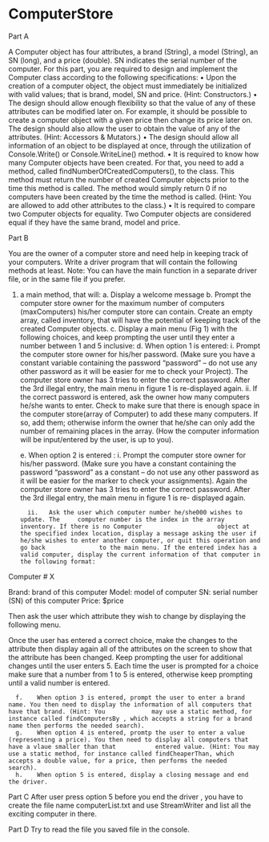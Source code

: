 # ComputerStore

Part A

A Computer object has four attributes, a brand (String), a model (String), an SN (long), and a price (double). SN indicates the serial number of the computer.
For this part, you are required to design and implement the Computer class according to the following specifications:
•	Upon the creation of a computer object, the object must immediately be initialized with valid values; that is brand, model, SN and price. (Hint: Constructors.)
•	The design should allow enough flexibility so that the value of any of these attributes can be modified later on. For example, it should be possible to create a computer object with a given price then change its price later on. The design should also allow the user to obtain the value of any of the attributes. (Hint: Accessors & Mutators.)
•	The design should allow all information of an object to be displayed at once, through the  utilization of Console.Write() or Console.WriteLine() method.
•	It is required to know how many Computer objects have been created. For that, you need to add a method, called findNumberOfCreatedComputers(), to the class. This method must return the number of created Computer objects prior to the time this method is called. The method would simply return 0 if no computers have been created by the time the method is called. (Hint: You are allowed to add other attributes to the class.)
•	It is required to compare two Computer objects for equality. Two Computer objects are considered equal if they have the same brand, model and price.  


Part B

You are the owner of a computer store and need help in keeping track of your computers. Write a driver program that will contain the following methods at least. Note: You can have the main function in a separate driver file, or in the same file if you prefer.
1.	a main method, that will:
      a.	Display a welcome message
      b.	Prompt the computer store owner for the maximum number of computers (maxComputers) his/her computer store can contain. Create an empty array, called                   inventory, that will have the potential of keeping track of the created Computer objects.
      c.	Display a main menu (Fig 1) with the following choices, and keep prompting the  user until they enter a number between 1 and 5 inclusive:
      d.	When option 1 is entered:
            i.		Prompt the computer store owner for his/her password. (Make sure you have a constant variable containing the password “password” – do not use any                       other password as it will be easier for me to check your Project). The computer store owner has 3 tries to enter the correct password. After the 3rd                   illegal entry, the main menu in figure 1 is re-displayed again.
           ii.	If the correct password is entered, ask the owner how many computers he/she wants to enter. Check to make sure that there is enough space in the                       computer store(array of Computer) to add these many computers. If so, add them; otherwise inform the owner that he/she can only add the number of                       remaining places in the array. (How the computer information will be input/entered by the user, is up to you).

      e.	When option 2 is entered :
           i.	Prompt the computer store owner for his/her password. (Make sure you have a constant containing the password “password” as a constant – do not use any                 other password as it will be easier for the marker to check your assignments). Again the computer store owner has 3 tries to enter the correct password.               After the 3rd illegal entry, the main menu in figure 1 is re- displayed again.

          ii.	Ask the user which computer number he/she000 wishes to update. The     computer number is the index in the array inventory. If there is no Computer                     object at the specified index location, display a message asking the user if he/she wishes to enter another computer, or quit this operation and go back               to the main menu. If the entered index has a valid computer, display the current information of that computer in the following format:

Computer # X

Brand: brand of this computer Model: model of computer
SN: serial number (SN) of this computer Price: $price


Then ask the user which attribute they wish to change by displaying the following menu.

Once the user has entered a correct choice, make the changes to the attribute then display again all of the attributes on the screen to show that the attribute has been changed. Keep prompting the user for additional changes until the user enters 5. Each time the user is prompted for a choice make sure that a number from 1 to 5 is entered, otherwise keep prompting until a valid number is entered.

      f.	When option 3 is entered, prompt the user to enter a brand name. You then need to display the information of all computers that have that brand. (Hint: You             may use a static method, for instance called findComputersBy , which accepts a string for a brand name then performs the needed search).
      g.	When option 4 is entered, promtp the user to enter a value (representing a price). You then need to display all computers that have a vlaue smaller than that           entered value. (Hint: You may use a static method, for instance called findCheaperThan, which accepts a double value, for a price, then performs the needed             search).
      h.	When option 5 is entered, display a closing message and end the driver.


Part C
After user press option 5 before you end the driver , you have to create the file name computerList.txt and use StreamWriter  and list all the exciting computer in there.

Part D
Try to read the file you saved file in the console.

